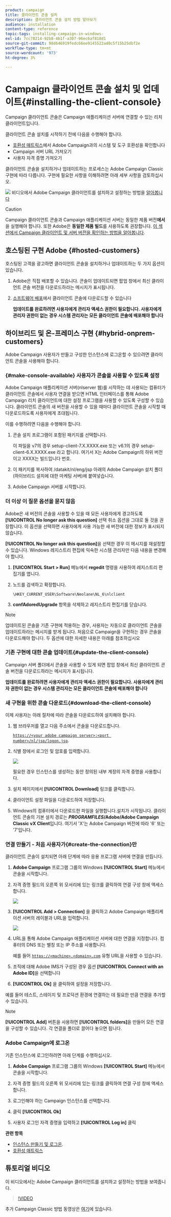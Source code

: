 ```yaml
---
product: campaign
title: 클라이언트 콘솔 설치
description: 클라이언트 콘솔 설치 방법 알아보기
audience: installation
content-type: reference
topic-tags: installing-campaign-in-windows-
exl-id: 7cc78214-92b8-4b1f-a307-96ec6af818d1
source-git-commit: 98d646919fedc66ee9145522ad0c5f15b25dbf2e
workflow-type: tm+mt
source-wordcount: '973'
ht-degree: 3%

---
```


# Campaign 클라이언트 콘솔 설치 및 업데이트{#installing-the-client-console}

Campaign 클라이언트 콘솔은 Campaign 애플리케이션 서버에 연결할 수 있는 리치 클라이언트입니다.

클라이언트 콘솔 설치를 시작하기 전에 다음을 수행해야 합니다.

* [호환성 매트릭스](../../rn/using/compatibility-matrix.md#ClientConsoleoperatingsystems)에서 Adobe Campaign과의 시스템 및 도구 호환성을 확인합니다
* Campaign 서버 URL 가져오기
* 사용자 자격 증명 가져오기

클라이언트 콘솔을 설치하거나 업데이트하는 프로세스는 Adobe Campaign Classic 구현에 따라 다릅니다.
구현에 필요한 사항을 이해하려면 아래 세부 사항을 검토하십시오.

![](assets/do-not-localize/how-to-video.png) 비디오에서 Adobe Campaign 클라이언트를 설치하고 설정하는 방법을  [알아봅니다](#video)

>[!CAUTION]
>
>Campaign 클라이언트 콘솔과 Campaign 애플리케이션 서버는 동일한 제품 버전&#x200B;**에서**&#x200B;을 실행해야 합니다. 또한 Adobe은 **동일한 제품 빌드**&#x200B;를 사용하도록 권장합니다. [이 섹션에서 Campaign 클라이언트 및 서버 버전을 확인하는 방법을 알아봅니다](../../platform/using/launching-adobe-campaign.md#getting-your-campaign-version).

## 호스팅된 구현 Adobe {#hosted-customers}

호스팅된 고객을 광고하면 클라이언트 콘솔을 설치하거나 업데이트하는 두 가지 옵션이 있습니다.

1. Adobe은 직접 배포할 수 있습니다. 콘솔이 업데이트되면 팝업 창에서 최신 클라이언트 콘솔 버전을 다운로드하라는 메시지가 표시됩니다.

1. [소프트웨어 배포](https://experience.adobe.com/#/downloads/content/software-distribution/en/campaign.html)에서 클라이언트 콘솔에 다운로드할 수 있습니다

   **업데이트를 완료하려면 사용자에게 관리자 액세스 권한이 필요합니다. 사용자에게 관리자 권한이 없는 경우 시스템 관리자는 모든 클라이언트 콘솔에 배포해야 합니다**

## 하이브리드 및 온-프레미스 구현 {#hybrid-onprem-customers}

Adobe Campaign 사용자가 만들고 구성한 인스턴스에 로그온할 수 있으려면 클라이언트 콘솔을 사용해야 합니다.

### {#make-console-available} 사용자가 콘솔을 사용할 수 있도록 설정

Adobe Campaign 애플리케이션 서버(nlserver 웹)를 시작하는 데 사용되는 컴퓨터가 클라이언트 콘솔에서 사용자 연결을 받으면 HTML 인터페이스를 통해 Adobe Campaign 리치 클라이언트에 대한 설정 프로그램을 사용할 수 있도록 구성할 수 있습니다. 클라이언트 콘솔의 새 버전을 사용할 수 있을 때마다 클라이언트 콘솔을 시작할 때 다운로드하도록 사용자에게 초대됩니다.

이를 수행하려면 다음을 수행해야 합니다.

1. 콘솔 설치 프로그램이 포함된 패키지를 선택합니다.

   이 파일을 v7의 경우 setup-client-7.X.XXXX.exe 또는 v6.1의 경우 setup-client-6.X.XXXX.exe 라고 합니다. 여기서 X는 Adobe Campaign의 하위 버전이고 XXXX는 빌드입니다   번호.

1. 이 패키지를 복사하여 /datakit/nl/eng/jsp 아래의 Adobe Campaign 설치 폴더(하이브리드 설치에 대한 마케팅 서버)에 붙여넣습니다.

1. Adobe Campaign 서버를 시작합니다.


### 더 이상 이 질문 옵션을 묻지 않음

Adobe은 새 버전의 콘솔을 사용할 수 있을 때 모든 사용자에게 경고하도록 **[!UICONTROL No longer ask this question]** 선택 취소 옵션을 그대로 둘 것을 권장합니다.  이 옵션을 선택하면 사용자에게 사용 가능한 새 버전에 대한 정보가 표시되지 않습니다.

**[!UICONTROL No longer ask this question]**&#x200B;을 선택한 경우 이 메시지를 재설정할 수 있습니다. Windows 레지스트리 편집에 익숙한 시스템 관리자만 다음 내용을 변경해야 합니다.

1. **[!UICONTROL Start > Run]** 메뉴에서 **regedit** 명령을 사용하여 레지스트리 편집기를 엽니다.

1. 노드를 검색하고 확장합니다.

   ```
   \HKEY_CURRENT_USER\Software\Neolane\NL_6\nlclient
   ```

1. **confAdoredUpgrade** 항목을 삭제하고 레지스트리 편집기를 닫습니다.

>[!NOTE]
>
>업데이트된 콘솔을 기존 구현에 적용하는 경우, 사용자는 자동으로 클라이언트 콘솔을 업데이트하라는 메시지를 받게 됩니다. 처음으로 Campaign을 구현하는 경우 콘솔을 다운로드해야 합니다. 두 옵션에 대한 자세한 내용은 아래를 참조하십시오

### 기존 구현에 대한 콘솔 업데이트{#update-the-client-console}

Campaign 서버 폴더에서 콘솔을 사용할 수 있게 되면 팝업 창에서 최신 클라이언트 콘솔 버전을 다운로드하라는 메시지가 표시됩니다.

**업데이트를 완료하려면 사용자에게 관리자 액세스 권한이 필요합니다. 사용자에게 관리자 권한이 없는 경우 시스템 관리자는 모든 클라이언트 콘솔에 배포해야 합니다**


### 새 구현을 위한 콘솔 다운로드{#download-the-client-console}

이제 사용자는 아래 절차에 따라 콘솔을 다운로드하여 설치해야 합니다.

1. 웹 브라우저를 열고 다음 주소에서 콘솔을 다운로드합니다.

   [`https://<your adobe campaign server>:<port number>/nl/jsp/logon.jsp`](https://myserver.adobe.com/nl/jsp/logon.jsp).

1. 식별 창에서 로그인 및 암호를 입력합니다.

   ![](assets/s_ncs_install_setup_download01.png)

   필요한 경우 인스턴스를 생성하는 동안 정의된 내부 계정의 자격 증명을 사용합니다.

1. 설치 페이지에서 **[!UICONTROL Download]** 링크를 클릭합니다.
1. 클라이언트 설정 파일을 다운로드하여 저장합니다.
1. Windows의 컴퓨터에서 다운로드한 파일을 실행합니다.설치가 시작됩니다. 클라이언트 콘솔의 기본 설치 경로는 **$PROGRAMFILES$/Adobe/Adobe Campaign Classic vX Client**&#x200B;입니다. 여기서 &#39;X&#39;는 Adobe Campaign 버전에 따라 &#39;6&#39; 또는 &#39;7&#39;입니다.

### 연결 만들기 - 처음 사용자가{#create-the-connection}만

클라이언트 콘솔이 설치되면 아래 단계에 따라 응용 프로그램 서버에 연결을 만듭니다.

1. **Adobe Campaign** 프로그램 그룹의 Windows **[!UICONTROL Start]** 메뉴에서 콘솔을 시작합니다.

1. 자격 증명 필드의 오른쪽 위 모서리에 있는 링크를 클릭하여 연결 구성 창에 액세스합니다.

   ![](assets/s_ncs_install_define_connection_01.png)

1. **[!UICONTROL Add > Connection]** 을 클릭하고 Adobe Campaign 애플리케이션 서버의 레이블과 URL을 입력합니다.

   ![](assets/s_ncs_install_define_connection_02.png)

1. URL을 통해 Adobe Campaign 애플리케이션 서버에 대한 연결을 지정합니다. 컴퓨터의 DNS 또는 별칭 또는 IP 주소를 사용합니다.

   예를 들어 [`https://<machine>.<domain>.com`](https://myserver.adobe.com) 유형 URL을 사용할 수 있습니다.

1. 조직에 대해 Adobe IMS가 구성된 경우 옵션 **[!UICONTROL Connect with an Adobe ID]**&#x200B;을 선택합니다

1. **[!UICONTROL Ok]** 을 클릭하여 설정을 저장합니다.

예를 들어 테스트, 스테이지 및 프로덕션 환경에 연결하는 데 필요한 만큼 연결을 추가할 수 있습니다.

>[!NOTE]
>
>**[!UICONTROL Add]** 버튼을 사용하면 **[!UICONTROL folders]**&#x200B;을 만들어 모든 연결을 구성할 수 있습니다. 각 연결을 폴더로 끌어다 놓으면 됩니다.

### Adobe Campaign에 로그온

기존 인스턴스에 로그인하려면 아래 단계를 수행하십시오.

1. **Adobe Campaign** 프로그램 그룹의 Windows **[!UICONTROL Start]** 메뉴에서 콘솔을 시작합니다.

1. 자격 증명 필드의 오른쪽 위 모서리에 있는 링크를 클릭하여 연결 구성 창에 액세스합니다.

1. 로그인해야 하는 Campaign 인스턴스를 선택합니다.

1. 클릭 **[!UICONTROL Ok]**

1. 사용자 로그인 자격 증명을 입력하고 **[!UICONTROL Log in]** 클릭


**관련 항목**

* [인스턴스 만들기 및 로그온](../../installation/using/creating-an-instance-and-logging-on.md).
* [호환성 매트릭스](https://helpx.adobe.com/kr/campaign/kb/compatibility-matrix.html)

## 튜토리얼 비디오

이 비디오에서는 Adobe Campaign 클라이언트를 설치하고 설정하는 방법을 보여줍니다.

>[!VIDEO](https://video.tv.adobe.com/v/35124?quality=12)

추가 Campaign Classic 방법 동영상은 [여기](https://experienceleague.adobe.com/docs/campaign-classic-learn/tutorials/overview.html?lang=ko)에 있습니다.
